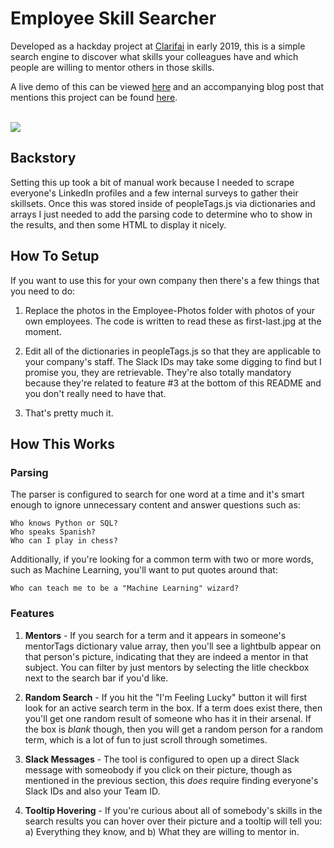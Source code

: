 # Employee Skill Searcher

Developed as a hackday project at [Clarifai](https://www.clarifai.com) in early 2019, this is a simple search engine to discover what skills your colleagues have and which people are willing to mentor others in those skills.

A live demo of this can be viewed [here](https://jared-hack-projects.s3.us-east-2.amazonaws.com/employee-skill-searcher/index.html) and an accompanying blog post that mentions this project can be found [here](https://www.clarifai.com/blog/another-march-of-innovation-at-clarifai-hack-day-highlights).
<br/><br/>

<img src="https://jared-hack-projects.s3.us-east-2.amazonaws.com/employee-skill-searcher/Screenshots/main-screen1.png"/>

## Backstory

Setting this up took a bit of manual work because I needed to scrape everyone's LinkedIn profiles and a few internal surveys to gather their skillsets. Once this was stored inside of peopleTags.js via dictionaries and arrays I just needed to add the parsing code to determine who to show in the results, and then some HTML to display it nicely.

## How To Setup

If you want to use this for your own company then there's a few things that you need to do:

1. Replace the photos in the Employee-Photos folder with photos of your own employees. The code is written to read these as first-last.jpg at the moment.

2. Edit all of the dictionaries in peopleTags.js so that they are applicable to your company's staff. The Slack IDs may take some digging to find but I promise you, they are retrievable. They're also totally mandatory because they're related to feature #3 at the bottom of this README and you don't really need to have that.

3. That's pretty much it.

## How This Works

### Parsing

The parser is configured to search for one word at a time and it's smart enough to ignore unnecessary content and answer questions such as:

```
Who knows Python or SQL?
Who speaks Spanish?
Who can I play in chess?
```

Additionally, if you're looking for a common term with two or more words, such as Machine Learning, you'll want to put quotes around that:

```
Who can teach me to be a "Machine Learning" wizard?
```

### Features

1. **Mentors** - If you search for a term and it appears in someone's mentorTags dictionary value array, then you'll see a lightbulb appear on that person's picture, indicating that they are indeed a mentor in that subject. You can filter by just mentors by selecting the litle checkbox next to the search bar if you'd like.

2. **Random Search** - If you hit the "I'm Feeling Lucky" button it will first look for an active search term in the box. If a term does exist there, then you'll get one random result of someone who has it in their arsenal. If the box is _blank_ though, then you will get a random person for a random term, which is a lot of fun to just scroll through sometimes.

3. **Slack Messages** - The tool is configured to open up a direct Slack message with someobody if you click on their picture, though as mentioned in the previous section, this _does_ require finding everyone's Slack IDs and also your Team ID.

4. **Tooltip Hovering** - If you're curious about all of somebody's skills in the search results you can hover over their picture and a tooltip will tell you: a) Everything they know, and b) What they are willing to mentor in.
